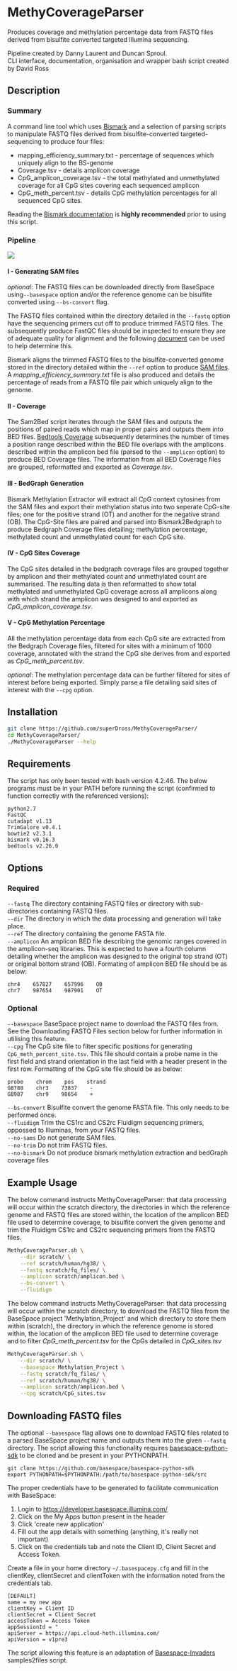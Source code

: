 # MethyCoverageParser
Produces coverage and methylation percentage data from FASTQ files derived from bisulfite converted targeted Illumina sequencing.

Pipeline created by Danny Laurent and Duncan Sproul. <br />
CLI interface, documentation, organisation and wrapper bash script created by David Ross



## Description
### Summary
A command line tool which uses [Bismark](https://www.bioinformatics.babraham.ac.uk/projects/bismark/) and a selection of parsing scripts to manipulate FASTQ files derived from bisulfite-converted targeted-sequencing to produce four files: <br />
- mapping_efficiency_summary.txt - percentage of sequences which uniquely align to the BS-genome <br />
- Coverage.tsv - details amplicon coverage <br />
- CpG_amplicon_coverage.tsv - the total methylated and unmethylated coverage for all CpG sites covering each sequenced amplicon <br />
- CpG_meth_percent.tsv - details CpG methylation percentages for all sequenced CpG sites. <br />

Reading the [Bismark documentation](https://www.bioinformatics.babraham.ac.uk/projects/bismark/Bismark_User_Guide.pdf) is **highly recommended** prior to using this script.


### Pipeline

![](docs/MethyCoverageParser_Image.png?raw=true)

#### I - Generating SAM files
*optional*: The FASTQ files can be downloaded directly from BaseSpace using```--basespace``` option and/or the reference genome can be bisulfite converted using  ```--bs-convert``` flag.

The FASTQ files contained within the directory detailed in the ```--fastq``` option have the sequencing primers cut off  to produce trimmed FASTQ files. The subsequently produce FastQC files should be inspected to ensure they are of adequate quality    for alignment and the following [document](https://www.epigenesys.eu/images/stories/protocols/pdf/20120720103700_p57.pdf) can be used  to help determine this.

Bismark aligns the trimmed FASTQ files to the bisulfite-converted genome stored in the directory detailed within the ```--ref``` option to produce [SAM files](https://samtools.github.io/hts-specs/SAMv1.pdf). A *mapping_efficiency_summary.txt* file is also       produced and details the percentage of reads from a FASTQ file pair which uniquely align to the genome.

#### II - Coverage
The Sam2Bed script iterates through the SAM files and outputs the positions of paired reads which map in proper pairs and outputs them into BED files. [Bedtools Coverage](http://bedtools.readthedocs.io/en/latest/content/tools/coverage.html) subsequently determines the number of times a position range described within the BED file overlaps with the amplicons described within the amplicon bed file (parsed to the ```--amplicon``` option) to produce BED Coverage files. The information from all BED Coverage files are grouped, reformatted and exported as *Coverage.tsv*.

#### III - BedGraph Generation
Bismark Methylation Extractor will extract all CpG context cytosines from the SAM files and export their methylation status into two seperate CpG-site files; one for the positive strand (OT) and another for the negative strand (OB). The CpG-Site files are paired and parsed into Bismark2Bedgraph to produce Bedgraph Coverage files detailing; methylation percentage, methylated count and unmethylated count for each CpG site. 

#### IV - CpG Sites Coverage 
The CpG sites detailed in the bedgraph coverage files are grouped together by amplicon and their methylated count and unmethylated count are summarised. The resulting data is then reformatted to show total methylated and unmethylated CpG coverage across all amplicons along with which strand the amplicon was designed to and exported as *CpG_amplicon_coverage.tsv*.  

#### V - CpG Methylation Percentage
All the methylation percentage data from each CpG site are extracted from the Bedgraph Coverage files, filtered for sites with a minimum of 1000 coverage, annotated with the strand the CpG site derives from and exported as *CpG_meth_percent.tsv*.

*optional*: The methylation percentage data can be further filtered for sites of interest before being exported. Simply parse a file detailing said sites of interest with the ```--cpg``` option.


 

## Installation
```bash
git clone https://github.com/superDross/MethyCoverageParser/
cd MethyCoverageParser/
./MethyCoverageParser --help
```



## Requirements
The script has only been tested with bash version 4.2.46. The below programs must be in your PATH before running the script (confirmed to function correctly with the referenced versions):
```
python2.7
FastQC 
cutadapt v1.13
TrimGalore v0.4.1
bowtie2 v2.3.1
bismark v0.16.3
bedtools v2.26.0
```



## Options
### Required
```--fastq``` The directory containing FASTQ files or directory with sub-directories containing FASTQ files.  <br />
```--dir``` The directory in which the data processing and generation will take place. <br />
```--ref``` The directory containing the genome FASTA file. <br />
```--amplicon``` An amplicon BED file describing the genomic ranges covered in the amplicon-seq libraries. This is expected to have a fourth column detailing whether the amplicon was designed to the original top strand (OT) or original bottom strand (OB). Formating of amplicon BED file should be as below:
```
chr4    657827    657996    OB 
chr7    987654    987901    OT 
```

### Optional
```--basespace``` BaseSpace project name to download the FASTQ files from. See the Downloading FASTQ Files section below for further information in utilising this feature. <br />
```--cpg``` The CpG site file to filter specific positions for generating ```CpG_meth_percent_site.tsv```. This file should contain a probe name in the first field and strand orientation in the last field with a header present in the first row. Formatting of the CpG site file should be as below: 
```
probe    chrom    pos    strand
GB788    chr3    73837    -
GB987    chr9    98654    +
```
```--bs-convert``` Bisulfite convert the genome FASTA file. This only needs to be performed once. <br />
```--fluidigm``` Trim the CS1rc and CS2rc Fluidigm sequencing primers, oppossed to Illuminas, from your FASTQ files. <br />
```--no-sams``` Do not generate SAM files. <br/>
```--no-trim``` Do not trim FASTQ files. <br />
```--no-bismark``` Do not produce bismark methylation extraction and bedGraph coverage files



## Example Usage
The below command instructs MethyCoverageParser: that data processing will occur within the scratch directory, the directories in which the reference genome and FASTQ files are stored within, the location of the amplicon BED file used to determine coverage, to bisulfite convert the given genome and trim the Fluidigm CS1rc and CS2rc sequencing primers from the FASTQ files.

```bash
MethyCoverageParser.sh \
	--dir scratch/ \
	--ref scratch/human/hg38/ \
	--fastq scratch/fq_files/ \
	--amplicon scratch/amplicon.bed \
	--bs-convert \
	--fluidigm
```
The below command instructs MethyCoverageParser: that data processing will occur within the scratch directory, to download the FASTQ files from the BaseSpace project 'Methylation_Project' and which directory to store them within (scratch), the directory in which the reference genome is stored within, the location of the amplicon BED file used to determine coverage and to filter *CpG_meth_percent.tsv* for the CpGs detailed in *CpG_sites.tsv*
```bash
MethyCoverageParser.sh \
	--dir scratch/ \
	--basespace Methylation_Project \
	--fastq scratch/fq_files/ \
	--ref scratch/human/hg38/ \
	--amplicon scratch/amplicon.bed \
	--cpg scratch/CpG_sites.tsv 
```



## Downloading FASTQ files
The optional ```--basespace``` flag allows one to download FASTQ files related to a parsed BaseSpace project name and outputs them into the given ```--fastq``` directory. The script allowing this functionality requires [basespace-python-sdk](https://github.com/basespace/basespace-python-sdk) to be cloned and be present in your PYTHONPATH. 
```
git clone https://github.com/basespace/basespace-python-sdk
export PYTHONPATH=$PYTHONPATH:/path/to/basespace-python-sdk/src
```
The proper credentials have to be generated to facilitate communication with BaseSpace:

1. Login to https://developer.basespace.illumina.com/
2. Click on the My Apps button present in the header 
3. Click 'create new application'
4. Fill out the app details with something (anything, it's really not important)
5. Click on the credentials tab and note the Client ID, Client Secret and Access Token.

Create a file in your home directory ```~/.basespacepy.cfg``` and fill in the clientKey, clientSecret and clientToken with the information noted from the credentials tab.
```
[DEFAULT]
name = my new app
clientKey = Client ID
clientSecret = Client Secret
accessToken = Access Token
appSessionId = "
apiServer = https://api.cloud-hoth.illumina.com/
apiVersion = v1pre3
```
The script allowing this feature is an adaptation of [Basespace-Invaders](https://github.com/nh13/basespace-invaders) samples2files script.



